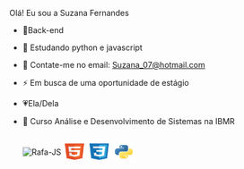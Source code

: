 Olá! Eu sou a Suzana Fernandes

- 🔭Back-end
- 🌱 Estudando python e javascript
- 👯 Contate-me no email: Suzana_07@hotmail.com
- ⚡ Em busca de uma oportunidade de estágio
- 💗Ela/Dela
- 🤠 Curso Análise e Desenvolvimento de Sistemas na IBMR

  <div style="display: inline_block"><br>
  <img align="center" alt="Rafa-JS" height="30" width="40" src="https://raw.githubusercontent.com/devicons/devicon/master/icons/react/js-original.svg">
  <img align="center" alt="Rafa-HTML" height="30" width="40" src="https://raw.githubusercontent.com/devicons/devicon/master/icons/html5/html5-original.svg">
  <img align="center" alt="Rafa-CSS" height="30" width="40" src="https://raw.githubusercontent.com/devicons/devicon/master/icons/css3/css3-original.svg">
  <img align="center" alt="Rafa-Python" height="30" width="40" src="https://raw.githubusercontent.com/devicons/devicon/master/icons/python/python-original.svg">
</div>
  
  
